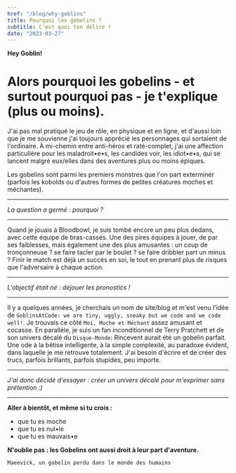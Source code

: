 ```yaml
---
href: "/blog/why-goblins"
title: Pourquoi les gobelins ?
subtitle: C'est quoi ton délire !
date: "2023-03-27"
---
```


**Hey Goblin!**

# Alors pourquoi les gobelins - et surtout pourquoi pas - je t'explique (plus ou moins).

J'ai pas mal pratiqué le jeu de rôle, en physique et en ligne, et d'aussi loin que je me souvienne j'ai toujours apprécié les personnages qui sortaient de l'ordinaire. À mi-chemin entre anti-héros et raté-complet, j'ai une affection particulière pour les maladroit•e•s, les candides voir, les idiot•e•s, qui se lancent malgré eux/elles dans des aventures plus ou moins épiques.

Les gobelins sont parmi les premiers monstres que l'on part exterminer (parfois les kobolds ou d'autres formes de petites créatures moches et méchantes).

---

_La question a germé : pourquoi ?_

---

Quand je jouais à Bloodbowl, je suis tombé encore un peu plus dedans, avec cette équipe de bras-cassés. Une des pires équipes à jouer, de par ses faiblesses, mais également une des plus amusantes : un coup de tronçonneuse ? se faire tacler par le boulet ? se faire dribbler part un minus ? Finir le match est déjà un succès en soi, le tout en prenant plus de risques que l'adversaire à chaque action.

---

_L'objectif était né : déjouer les pronostics !_

---

Il y a quelques années, je cherchais un nom de site/blog et m'est venu l'idée de `GoblinsAtCode: we are tiny, uggly, sneaky but we code and we code well!`. Je trouvais ce côté `Moi, Moche et Méchant` assez amusant et cocasse. En parallèle, je suis un fan inconditionnel de Terry Pratchett et de son univers décalé du `Disque-Monde`: Rincevent aurait été un gobelin parfait. Une ode à la bêtise intelligente, à la simple complexité, au paradoxe évident, dans laquelle je me retrouve totalement. J'ai besoin d'écrire et de créer des trucs, parfois brillants, parfois stupides, peu importe.

---

_J'ai donc décidé d'essayer : créer un univers décalé pour m'exprimer sans prétention :)_

---

**Aller à bientôt, et même si tu crois :**

- que tu es moche
- que tu es nul•le
- que tu es mauvais•e

**N'oublie pas : les Gobelins ont aussi droit à leur part d'aventure.**

`Maeevick, un gobelin perdu dans le monde des humains`
